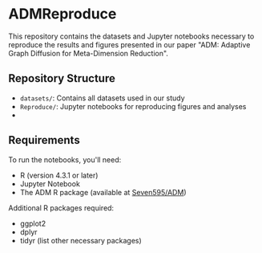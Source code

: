 # ADMReproduce

This repository contains the datasets and Jupyter notebooks necessary to reproduce the results and figures presented in our paper "ADM: Adaptive Graph Diffusion for Meta-Dimension Reduction".

## Repository Structure

- `datasets/`: Contains all datasets used in our study
- `Reproduce/`: Jupyter notebooks for reproducing figures and analyses
- 

## Requirements

To run the notebooks, you'll need:

- R (version 4.3.1 or later)
- Jupyter Notebook
- The ADM R package (available at [Seven595/ADM](https://github.com/Seven595/ADM))

Additional R packages required:
- ggplot2
- dplyr
- tidyr
(list other necessary packages)

